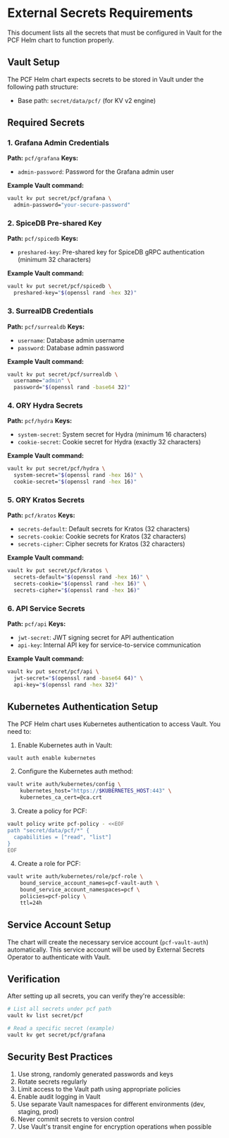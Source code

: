 # External Secrets Requirements

This document lists all the secrets that must be configured in Vault for the PCF Helm chart to function properly.

## Vault Setup

The PCF Helm chart expects secrets to be stored in Vault under the following path structure:
- Base path: `secret/data/pcf/` (for KV v2 engine)

## Required Secrets

### 1. Grafana Admin Credentials
**Path:** `pcf/grafana`
**Keys:**
- `admin-password`: Password for the Grafana admin user

**Example Vault command:**
```bash
vault kv put secret/pcf/grafana \
  admin-password="your-secure-password"
```

### 2. SpiceDB Pre-shared Key
**Path:** `pcf/spicedb`
**Keys:**
- `preshared-key`: Pre-shared key for SpiceDB gRPC authentication (minimum 32 characters)

**Example Vault command:**
```bash
vault kv put secret/pcf/spicedb \
  preshared-key="$(openssl rand -hex 32)"
```

### 3. SurrealDB Credentials
**Path:** `pcf/surrealdb`
**Keys:**
- `username`: Database admin username
- `password`: Database admin password

**Example Vault command:**
```bash
vault kv put secret/pcf/surrealdb \
  username="admin" \
  password="$(openssl rand -base64 32)"
```

### 4. ORY Hydra Secrets
**Path:** `pcf/hydra`
**Keys:**
- `system-secret`: System secret for Hydra (minimum 16 characters)
- `cookie-secret`: Cookie secret for Hydra (exactly 32 characters)

**Example Vault command:**
```bash
vault kv put secret/pcf/hydra \
  system-secret="$(openssl rand -hex 16)" \
  cookie-secret="$(openssl rand -hex 16)"
```

### 5. ORY Kratos Secrets
**Path:** `pcf/kratos`
**Keys:**
- `secrets-default`: Default secrets for Kratos (32 characters)
- `secrets-cookie`: Cookie secrets for Kratos (32 characters)
- `secrets-cipher`: Cipher secrets for Kratos (32 characters)

**Example Vault command:**
```bash
vault kv put secret/pcf/kratos \
  secrets-default="$(openssl rand -hex 16)" \
  secrets-cookie="$(openssl rand -hex 16)" \
  secrets-cipher="$(openssl rand -hex 16)"
```

### 6. API Service Secrets
**Path:** `pcf/api`
**Keys:**
- `jwt-secret`: JWT signing secret for API authentication
- `api-key`: Internal API key for service-to-service communication

**Example Vault command:**
```bash
vault kv put secret/pcf/api \
  jwt-secret="$(openssl rand -base64 64)" \
  api-key="$(openssl rand -hex 32)"
```

## Kubernetes Authentication Setup

The PCF Helm chart uses Kubernetes authentication to access Vault. You need to:

1. Enable Kubernetes auth in Vault:
```bash
vault auth enable kubernetes
```

2. Configure the Kubernetes auth method:
```bash
vault write auth/kubernetes/config \
    kubernetes_host="https://$KUBERNETES_HOST:443" \
    kubernetes_ca_cert=@ca.crt
```

3. Create a policy for PCF:
```bash
vault policy write pcf-policy - <<EOF
path "secret/data/pcf/*" {
  capabilities = ["read", "list"]
}
EOF
```

4. Create a role for PCF:
```bash
vault write auth/kubernetes/role/pcf-role \
    bound_service_account_names=pcf-vault-auth \
    bound_service_account_namespaces=pcf \
    policies=pcf-policy \
    ttl=24h
```

## Service Account Setup

The chart will create the necessary service account (`pcf-vault-auth`) automatically. This service account will be used by External Secrets Operator to authenticate with Vault.

## Verification

After setting up all secrets, you can verify they're accessible:

```bash
# List all secrets under pcf path
vault kv list secret/pcf

# Read a specific secret (example)
vault kv get secret/pcf/grafana
```

## Security Best Practices

1. Use strong, randomly generated passwords and keys
2. Rotate secrets regularly
3. Limit access to the Vault path using appropriate policies
4. Enable audit logging in Vault
5. Use separate Vault namespaces for different environments (dev, staging, prod)
6. Never commit secrets to version control
7. Use Vault's transit engine for encryption operations when possible